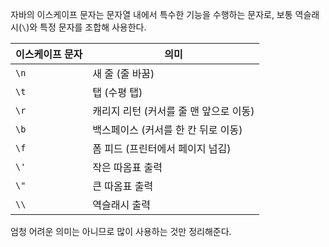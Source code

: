 자바의 이스케이프 문자는 문자열 내에서 특수한 기능을 수행하는 문자로, 보통 역슬래시(`\`)와 특정 문자를 조합해 사용한다. 

|이스케이프 문자|의미|
|---|---|
|`\n`|새 줄 (줄 바꿈)|
|`\t`|탭 (수평 탭)|
|`\r`|캐리지 리턴 (커서를 줄 맨 앞으로 이동)|
|`\b`|백스페이스 (커서를 한 칸 뒤로 이동)|
|`\f`|폼 피드 (프린터에서 페이지 넘김)|
|`\'`|작은 따옴표 출력|
|`\"`|큰 따옴표 출력|
|`\\`|역슬래시 출력|

엄청 어려운 의미는 아니므로 많이 사용하는 것만 정리해준다.
